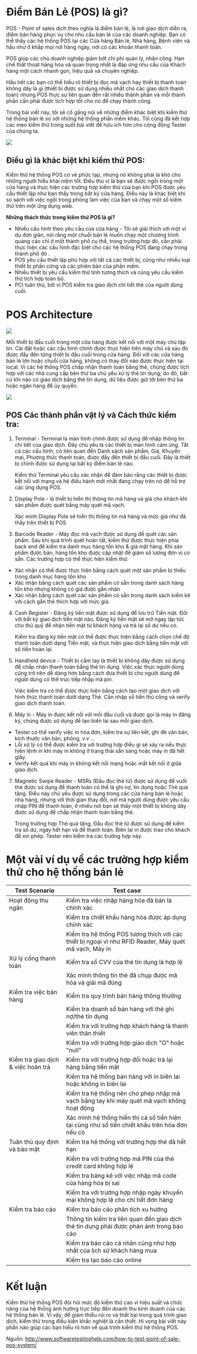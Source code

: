# Điểm Bán Lẻ (POS) là gì?

POS - Point of sales dịch theo nghĩa là điểm bán lẻ, là nơi giao dịch diễn ra, điểm bán hàng phục vụ cho nhu cầu bán lẻ của các doanh nghiệp. Bạn có thể thấy các hệ thống POS tại các Cửa hàng Bán lẻ, Nhà hàng, Bệnh viện và hầu như ở khắp mọi nơi hàng ngày, nơi có các khoản thanh toán.

POS giúp các chủ doanh nghiệp giảm bớt chi phí quản lý, nhân công. Hạn chế thất thoát hàng hóa và quan trọng nhất là đáp ứng nhu cầu của Khách hàng một cách nhanh gọn, hiệu quả và chuyên nghiệp.

Hầu hết các bạn có thể hiểu rõ thiết bị đọc mã vạch hay thiết bị thanh toán không dây là gì (thiết bị được sử dụng nhiều nhất cho các giao dịch thanh toán) nhưng POS thực sự liên quan đến rất nhiều thành phần và mỗi thành phần cần phải được tích hợp tốt cho nó để chạy thành công.

Trong bài viết này, tôi sẽ cố gắng nói về những điểm khác biệt khi kiểm thử hệ thống bán lẻ so với  những hệ thống phần mềm khác. Tôi cũng đã kết hợp các mẹo kiểm thử trong suốt bài viết để hữu ích hơn cho cộng động Tester của chúng ta.

![](https://images.viblo.asia/9f2b3547-4276-4a64-b222-ab6625b62bb5.jpg)

## Điều gì là khác biệt khi kiểm thử POS:

Kiểm thử hệ thống POS có vẻ phức tạp, nhưng nó không phải là khó cho những người hiểu khái niệm tốt. Điều thú vị là bạn sẽ được ngồi trong một cửa hàng và thực hiện các trường hợp kiểm thử của bạn khi POS được yêu cầu thiết lập như bạn thấy trong bất kỳ cửa hàng. Điều này là khác biệt khi so sánh với việc ngồi trong phòng làm việc của bạn và chạy một số kiểm thử trên một ứng dụng web.

**Những thách thức trong kiểm thử POS là gì?**

* Nhiều cấu hình theo yêu cầu của cửa hàng - Tôi sẽ giải thích với một ví dụ đơn giản, nói rằng một chuỗi bán lẻ muốn chạy một chương trình quảng cáo chỉ ở một thành phố cụ thể, trong trường hợp đó, cần phải thực hiện các cấu hình đặc biệt cho các hệ thống POS đang chạy trong thành phố đó .
* POS yêu cầu thiết lập phù hợp với tất cả các thiết bị, cũng như nhiều loại thiết bị phần cứng và các phiên bản của phần mềm.
* Nhiều thiết bị yêu cầu kiểm thử tính tương thích và cũng yêu cầu kiểm thử tích hợp toàn bộ.
* PCI tuân thủ, bởi vì POS kiểm tra giao dịch chi tiết thẻ của người dùng cuối.


# POS Architecture

![](https://images.viblo.asia/db48d03c-e62d-4892-868a-d44a2ab1fc0b.jpg)

Mỗi thiết bị đầu cuối trong một cửa hàng được kết nối với một máy chủ tập tin. Cài đặt hoặc các cấu hình chính được thực hiện trên máy chủ và sau đó được đẩy đến từng thiết bị đầu cuối trong cửa hàng. 
Đối với các cửa hàng bán lẻ lớn hoặc chuỗi cửa hàng, không có thay đổi nào được thực hiện tại local. Vì các hệ thống POS chấp nhận thanh toán bằng thẻ, chúng được tích hợp với các nhà cung cấp bên thứ ba chủ yếu xử lý thẻ tín dụng, do đó, bất cứ khi nào có giao dịch bằng thẻ tín dụng, dữ liệu được gửi tới bên thứ ba hoặc ngân hàng để ủy quyền.

![](https://images.viblo.asia/35989837-a9d3-436d-9bb1-39e7d683c22d.jpg)

## POS Các thành phần vật lý và Cách thức kiểm tra:

1) Terminal - Terminal là màn hình chính được sử dụng để nhập thông tin chi tiết của giao dịch. Đây chủ yếu là các thiết bị màn hình cảm ứng. Tất cả các cấu hình, có liên quan đến Danh sách sản phẩm, Giá, Khuyến mại, Phương thức thanh toán, được đẩy đến thiết bị đầu cuối. Đây là thiết bị chính được sử dụng tại bất kỳ điểm bán lẻ nào.

    Kiểm thử Terminal yêu cầu xác nhận để đảm bảo rằng các thiết bị được kết nối với mạng và hệ điều hành mới nhất đang chạy trên nó để hỗ trợ các ứng dụng POS.

2) Display Pole - là thiết bị hiển thị thông tin mã hàng và giá cho khách khi sản phẩm được quét bằng máy quét mã vạch.

   Xác minh Display Pole sẽ hiển thị thông tin mã hàng và mức giá như đã thấy trên thiết bị POS

3) Barcode Reader - Máy đọc mã vạch được sử dụng để quét các sản phẩm. Sau khi quá trình quét hoàn tất, kiểm thử được thực hiện phía back end để kiểm tra danh mục hàng tồn kho & giá mặt hàng. Khi sản phẩm được bán, hàng tồn kho được cập nhật để giảm số lượng đơn vị có sẵn.
Các trường hợp có thể thực hiện kiểm thử:
- Xác nhận có thể được thực hiện bằng cách quét một sản phẩm bị thiếu trong danh mục hàng tồn kho
- Xác nhận bằng cách quét các sản phẩm có sẵn trong danh sách hàng tồn kho nhưng không có giá được gắn nhãn
- Xác nhận bằng cách quét các sản phẩm có sẵn trong danh sách kiểm kê với cách gắn thẻ thích hợp với mức giá.

4) Cash Register - Đăng ký tiền mặt được sử dụng để lưu trữ Tiền mặt. Đối với bất kỳ giao dịch tiền mặt nào, Đăng ký tiền mặt sẽ mở ngay lập tức cho thủ quỹ để nhận tiền mặt từ khách hàng và trả lại số dư nếu có.

   Kiểm tra đăng ký tiền mặt có thể được thực hiện bằng cách chọn chế độ thanh toán dưới dạng Tiền mặt, và thực hiện giao dịch bằng tiền mặt với số tiền hoàn lại.

5) Handheld device - Thiết bị cầm tay là thiết bị không dây được sử dụng để chấp nhận thanh toán bằng thẻ tín dụng. Việc xác thực người dùng cũng trở nên dễ dàng hơn bằng cách đưa thiết bị cho người dùng để người dùng có thể trực tiếp nhập mã pin.

    Việc kiểm tra có thể được thực hiện bằng cách tạo một giao dịch với hình thức thanh toán dưới dạng Thẻ. Cần nhập số tiền thủ công và verify giao dịch thanh toán.

6) Máy in - Máy in được kết nối với mỗi đầu cuối và được gọi là máy in đăng ký, chúng được sử dụng để tạo biên lai sau mỗi giao dịch.

- Tester có thể verify việc in hóa đơn, kiểm tra sự liên kết, ghi đè văn bản, kích thước văn bản, phông, v.v ...
- Lỗi xử lý có thể được kiểm tra với trường hợp điều gì sẽ xảy ra nếu thực hiện lệnh in khi máy in không ở trạng thái sẵn sàng hoặc máy in đã hết giấy.
- Verify kết quả khi máy in không kết nối mạng hoặc mất kết nối ở giữa giao dịch.

7) Magnetic Swipe Reader - MSRs (Đầu đọc thẻ từ) được sử dụng để vuốt thẻ được sử dụng để thanh toán có thể là ghi nợ, tín dụng hoặc Thẻ quà tặng. Điều này chủ yếu được sử dụng trong các cửa hàng bán lẻ hoặc nhà hàng, nhưng với thời gian thay đổi, nơi mà người dùng được yêu cầu nhập PIN để thanh toán, ở nhiều nơi bạn sẽ thấy một thiết bị không dây được sử dụng để chấp nhận thanh toán bằng thẻ.

   Trong trường hợp Thẻ quà tặng, Đầu đọc thẻ từ được sử dụng để kiểm tra số dư, ngày hết hạn và để thanh toán. Biên lai in được trao cho khách để xin phép. Tester nên kiểm tra các trường hợp này.
   
# Một vài ví dụ về các trường hợp kiểm thử cho hệ thống bán lẻ
| Test Scenario | Test case | 
| -------- | -------- |
| Hoạt động thu ngân | Kiểm tra việc nhập hàng hóa đã bán là chính xác  | 
|    | Kiểm tra chiết khấu hàng hóa được áp dụng chính xác  | 
|    | Kiểm tra hệ thống POS tương thích với các thiết bị ngoại vi như RFID Reader, Máy quét mã vạch, Máy in  | 
| Xử lý cổng thanh toán   | Kiểm tra số CVV của thẻ tín dụng là hợp lệ  | 
|    | Xác minh thông tin thẻ đã chụp được mã hóa và giải mã đúng  | 
| Kiểm tra việc bán hàng    | Kiểm tra quy trình bán hàng thông thường  | 
|    | Kiểm tra doanh số bán hàng với thẻ ghi nợ/thẻ tín dụng  | 
|    | Kiểm tra với trường hợp khách hàng là thành viên thân thiết  | 
|    | Kiểm tra với trường hợp giao dịch "O" hoặc "null" | 
| Kiểm tra giao dịch & việc hoàn trả   | Kiểm tra với trường hợp đổi hoặc trả lại hàng bằng tiền mặt  | 
|    | Kiểm tra hệ thống bán hàng với in biên lai hoặc không in biên lai  | 
|    | Kiểm tra hệ thống nên cho phép nhập mã vạch bằng tay khi máy quét mã vạch không hoạt động  | 
|    | Xác minh hệ thống hiển thị cả số tiền hiện tại cũng như số tiền chiết khấu trên hóa đơn nếu có | 
| Tuân thủ quy định và bảo mật  | Kiểm tra hệ thống với trường hợp thẻ đã hết hạn  | 
|    | Kiểm tra với trường hợp mã PIN của thẻ credit card không hợp lệ  | 
|    | Kiểm tra bảng kê với việc nhập mã code của hàng hóa bị sai  | 
|    | Kiểm tra với trường hợp nhập ngày khuyến mại không hợp lệ cho chi tiết đơn hàng | 
| Kiểm tra báo cáo  | Kiểm tra báo cáo phân tích xu hướng  | 
|    | Thông tin kiểm tra liên quan đến giao dịch thẻ tín dụng phải được phản ánh trong báo cáo  | 
|    | Kiểm tra báo cáo cá nhân cũng như hợp nhất của lịch sử khách hàng mua | 
|    | Kiểm tra tạo báo cáo online | 

# Kết luận

Kiểm thử hệ thống POS đòi hỏi mức độ kiểm thử cao vì hiệu suất và chức năng của hệ thống ảnh hưởng trực tiếp đến doanh thu kinh doanh của các hệ thống bán lẻ. Vì vậy, để giảm thiểu rủi ro và thất bại trong quá trình giao dịch, kiểm thử trong điều kiện khắc nghiệt là cần thiết. Hi vọng bài viết này phần nào giúp các bạn hiểu rõ hơn về quá trình kiểm thử hệ thống POS.

Nguồn: http://www.softwaretestinghelp.com/how-to-test-point-of-sale-pos-system/